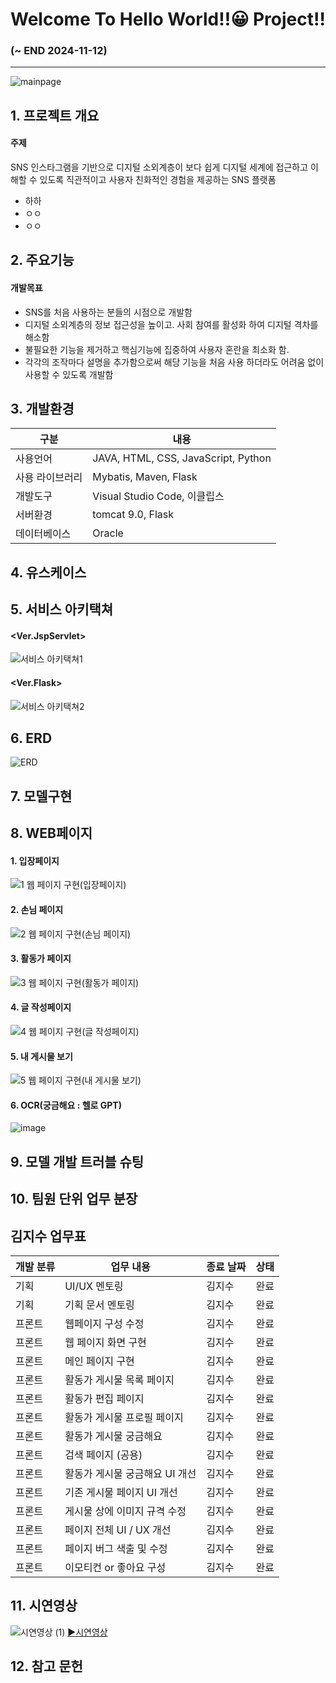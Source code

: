 # Welcome To Hello World!!😀 Project!! 
### (~ END 2024-11-12)
---
![mainpage](https://github.com/user-attachments/assets/47515424-8ea6-409b-893e-b81d219e7ad0)

## 1. 프로젝트 개요
#### 주제
SNS 인스타그램을  기반으로 디지털 소외계층이 보다 쉽게 디지털 세계에 접근하고 이해할 수 있도록 직관적이고 사용자 친화적인 경험을 제공하는 SNS 플랫폼

* 하하
* ㅇㅇ
* ㅇㅇ

## 2. 주요기능
#### 개발목표
* SNS를 처음 사용하는 분들의 시점으로 개발함
* 디지털 소외계층의 정보 접근성을 높이고. 사회 참여를 활성화 하여 디지털 격차를 해소함
* 불필요한 기능을 제거하고 핵심기능에 집중하여 사용자 혼란을 최소화 함.
* 각각의 조작마다 설명을 추가함으로써 해당 기능을 처음 사용 하더라도 어려움 없이 사용할 수 있도록 개발함

## 3. 개발환경
|구분|내용|
|------|---|
|사용언어|JAVA, HTML, CSS, JavaScript, Python|
|사용 라이브러리|Mybatis, Maven, Flask|
|개발도구|Visual Studio Code, 이클립스|
|서버환경|tomcat 9.0, Flask|
|데이터베이스|Oracle|


## 4. 유스케이스


## 5. 서비스 아키택쳐
#### <Ver.JspServlet>
![서비스 아키택쳐1](https://github.com/user-attachments/assets/6eb8303d-5295-4440-aeb2-a1aa99f39db4)
#### <Ver.Flask>
![서비스 아키택쳐2](https://github.com/user-attachments/assets/55e661fc-d614-4bfc-9dfa-4b21d67e4f27)

## 6. ERD
![ERD](https://github.com/user-attachments/assets/20eb5b03-9dfb-40e1-9846-53db49e632b4)

## 7. 모델구현



## 8. WEB페이지

#### 1. 입장페이지
![1  웹 페이지 구현(입장페이지)](https://github.com/user-attachments/assets/cd76249b-082e-41fa-acab-94c75e4b3c5a)

#### 2. 손님 페이지
![2  웹 페이지 구현(손님 페이지)](https://github.com/user-attachments/assets/f8af5cc4-0e3f-4b14-9681-e80f83d5485a)

#### 3. 활동가 페이지
![3  웹 페이지 구현(활동가 페이지)](https://github.com/user-attachments/assets/de5cbc25-80bd-4846-9a8e-9483dcb6cd0e)

#### 4. 글 작성페이지
![4  웹 페이지 구현(글 작성페이지)](https://github.com/user-attachments/assets/27a00097-aaf2-4498-bd0f-e7ede40e9dee)

#### 5. 내 게시물 보기
![5  웹 페이지 구현(내 게시물 보기)](https://github.com/user-attachments/assets/541e5fa5-1634-43bb-85b1-392eac37fedd)

#### 6. OCR(궁금해요 : 헬로 GPT)
![image](https://github.com/user-attachments/assets/4e12b5fc-0f8d-49e3-b5c8-86cb90d67904)


## 9. 모델 개발 트러블 슈팅

## 10. 팀원 단위 업무 분장




## 김지수 업무표

| 개발 분류| 업무 내용|  종료 날짜| 상태 |
|------------|------------|-------------|------|
|기획| UI/UX 멘토링                                  | 김지수     |   완료      |
|기획| 기획 문서 멘토링                              | 김지수     |  완료    |
|프론트| 웹페이지 구성 수정                       | 김지수     |  완료      |
|프론트| 웹 페이지 화면 구현                      | 김지수     | 완료    |
|프론트| 메인 페이지 구현                          | 김지수     | 완료       |
|프론트| 활동가 게시물 목록 페이지            | 김지수     |  완료    |
|프론트| 활동가 편집 페이지                       | 김지수     |  완료    |
|프론트| 활동가 게시물 프로필 페이지         | 김지수     |  완료      |
|프론트|활동가 게시물 궁금해요                  | 김지수     | 완료    |
|프론트| 검색 페이지 (공용)                        | 김지수     | 완료     |
|프론트| 활동가 게시물 궁금해요 UI 개선     | 김지수    | 완료     |
|프론트| 기존 게시물 페이지 UI 개선            | 김지수    |  완료     |
|프론트| 게시물 상에 이미지 규격 수정         | 김지수    |  완료     |
|프론트| 페이지 전체 UI / UX 개선              | 김지수     |  완료     |
|프론트| 페이지 버그 색출 및 수정               | 김지수     | 완료     |
|프론트| 이모티컨 or 좋아요 구성                | 김지수     |  완료     |


## 11. 시연영상
![시연영상 (1)](https://github.com/user-attachments/assets/3f70b252-a8cf-460a-adf4-8f4971746003)
[▶시연영상](https://github.com/2024-SMHRD-IS-CLOUD-4/GitTestHello1021/releases/tag/HelloWouldVideo)
## 12. 참고 문헌
